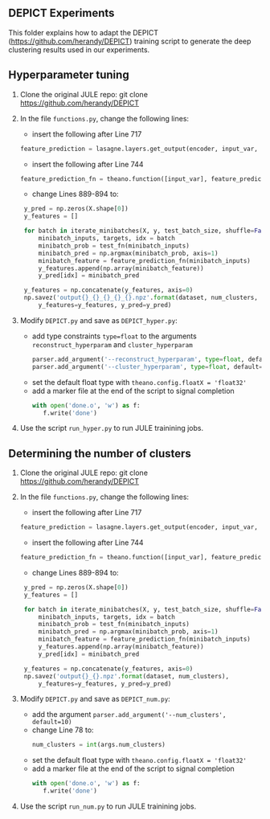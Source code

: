 ## DEPICT Experiments
This folder explains how to adapt the DEPICT (https://github.com/herandy/DEPICT) training script to generate the deep clustering results used in our experiments.

## Hyperparameter tuning
1. Clone the original JULE repo:
   git clone https://github.com/herandy/DEPICT
2. In the file `functions.py`, change the following lines:
   - insert the following after Line 717
   ```python
   feature_prediction = lasagne.layers.get_output(encoder, input_var, deterministic=True)
   ```
   - insert the following after Line 744
   ```python
   feature_prediction_fn = theano.function([input_var], feature_prediction)
   ```   
   - change Lines 889-894 to:
   ```python
    y_pred = np.zeros(X.shape[0])
    y_features = []

    for batch in iterate_minibatches(X, y, test_batch_size, shuffle=False):
        minibatch_inputs, targets, idx = batch
        minibatch_prob = test_fn(minibatch_inputs)
        minibatch_pred = np.argmax(minibatch_prob, axis=1)
        minibatch_feature = feature_prediction_fn(minibatch_inputs)
        y_features.append(np.array(minibatch_feature))
        y_pred[idx] = minibatch_pred

    y_features = np.concatenate(y_features, axis=0)
    np.savez('output{}_{}_{}_{}_{}.npz'.format(dataset, num_clusters, learning_rate, rec_mult, clus_mult), 
        y_features=y_features, y_pred=y_pred) 
   ```   


3. Modify `DEPICT.py` and save as `DEPICT_hyper.py`:
   - add type constraints `type=float` to the arguments `reconstruct_hyperparam` and `cluster_hyperparam`
      ```python
      parser.add_argument('--reconstruct_hyperparam', type=float, default=1.)
      parser.add_argument('--cluster_hyperparam', type=float, default=1.)
      ```
   - set the default float type with `theano.config.floatX = 'float32'`
   - add a marker file at the end of the script to signal completion
      ```python
      with open('done.o', 'w') as f:
         f.write('done')
      ```

4. Use the script `run_hyper.py` to run JULE trainining jobs.



## Determining the number of clusters
1. Clone the original JULE repo:
   git clone https://github.com/herandy/DEPICT
2. In the file `functions.py`, change the following lines:
   - insert the following after Line 717
   ```python
   feature_prediction = lasagne.layers.get_output(encoder, input_var, deterministic=True)
   ```
   - insert the following after Line 744
   ```python
   feature_prediction_fn = theano.function([input_var], feature_prediction)
   ```   
   - change Lines 889-894 to:
   ```python
    y_pred = np.zeros(X.shape[0])
    y_features = []

    for batch in iterate_minibatches(X, y, test_batch_size, shuffle=False):
        minibatch_inputs, targets, idx = batch
        minibatch_prob = test_fn(minibatch_inputs)
        minibatch_pred = np.argmax(minibatch_prob, axis=1)
        minibatch_feature = feature_prediction_fn(minibatch_inputs)
        y_features.append(np.array(minibatch_feature))
        y_pred[idx] = minibatch_pred

    y_features = np.concatenate(y_features, axis=0)
    np.savez('output{}_{}.npz'.format(dataset, num_clusters), 
        y_features=y_features, y_pred=y_pred)
   ```   


3. Modify `DEPICT.py` and save as `DEPICT_num.py`:
   - add the argument `parser.add_argument('--num_clusters', default=10)` 
   - change Line 78 to:
      ```python
      num_clusters = int(args.num_clusters)
      ```
   - set the default float type with `theano.config.floatX = 'float32'`
   - add a marker file at the end of the script to signal completion
      ```python
      with open('done.o', 'w') as f:
         f.write('done')
      ```

4. Use the script `run_num.py` to run JULE trainining jobs.
